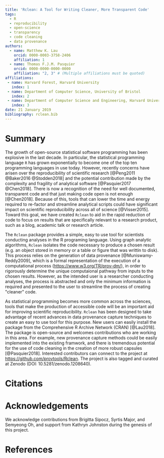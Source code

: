 ```yaml
---
title: 'Rclean: A Tool for Writing Cleaner, More Transparent Code'
tags:
  - R
  - reproducibility
  - open-science
  - transparency
  - code cleaning
  - data provenance
authors:
  - name: Matthew K. Lau
    orcid: 0000-0003-3758-2406
    affiliation: 1
  - name: Thomas F.J.M. Pasquier
    orcid: 0000-0000-0000-0000
    affiliation: "2, 3" # (Multiple affiliations must be quoted)
affiliations:
 - name: Harvard Forest, Harvard University 
   index: 1
 - name: Department of Computer Science, University of Bristol 
   index: 2
 - name: Department of Computer Science and Engineering, Harvard University
   index: 3
date: 21 January 2019
bibliography: rclean.bib
---
```


<!-- JOSS welcomes submissions from broadly diverse research areas. For -->
<!-- this reason, we request that authors include in the paper some -->
<!-- sentences that would explain the software functionality and domain of -->
<!-- use to a non-specialist reader. Your submission should probably be -->
<!-- somewhere between 250-1000 words. -->

<!-- In addition, your paper should include: -->

<!-- - A list of the authors of the software and their affiliations -->
<!-- - A summary describing the high-level functionality and purpose of the software for a diverse, non-specialist audience -->
<!-- - A clear statement of need that illustrates the purpose of the software -->
<!-- - A list of key references including a link to the software archive -->
<!-- - Mentions (if applicable) of any ongoing research projects using the software or recent scholarly publications enabled by it -->

<!-- As this short list shows, JOSS papers are only permitted to contain a -->
<!-- limited set of metadata (see header below), Statement of Need, -->
<!-- Summary, and Reference sections. You can see an example accepted paper -->
<!-- here. Given this paper format, a "full length" paper is not permitted, -->
<!-- e.g., software documentation such as API (Application Programming -->
<!-- Interface) functionality should not be in the paper and instead should -->
<!-- be outlined in the software documentation. -->

<!-- *Important*: You paper will be reviewed by one or more reviewers in -->
<!-- a public GitHub issue. Take a look at the `review criteria -->
<!-- <review_criteria.html>`_ to better understand how your submission will -->
<!-- be reviewed. -->


<!-- Submitting your paper -->

<!-- Submission then is as simple as: -->
<!-- Filling in the short submission form -->
<!-- Waiting for reviewers to be assigned over in the JOSS reviews -->
<!-- repository: https://github.com/openjournals/joss-reviews -->

<!-- Submission requirements -->

<!-- - The software should be open source as per the OSI definition -->
<!-- - The software should have an obvious research application -->
<!-- - You should be a major contributor to the software you are submitting -->
<!-- - The software should be a significant contribution to the available -->
<!--   open source software that either enables some new research -->
<!--   challenges to be addressed or makes addressing research challenges -->
<!--   significantly better (e.g., faster, easier, simpler) -->
<!-- - The software should be feature complete (no half-baked solutions) -->
<!--   and designed for maintainable extension (not one-off -->
<!--   modifications). Minor ‘utility’ packages, including ‘thin’ API -->
<!--   clients, are not acceptable. -->

<!-- In addition, the software associated with your submission must: -->

<!-- - Be stored in a repository that can be cloned without registration -->
<!-- - Be stored in a repository that is browsable online without -->
<!--   registration -->
<!-- - Have an issue tracker that is readable without registration -->
<!-- - Permit individuals to create issues/file tickets against your -->
<!--   repository -->

<!-- JOSS publishes articles about research software. This definition -->
<!-- includes software that: solves complex modeling problems in a -->
<!-- scientific context (physics, mathematics, biology, medicine, social -->
<!-- science, neuroscience, engineering); supports the functioning of -->
<!-- research instruments or the execution of research experiments; -->
<!-- extracts knowledge from large data sets; offers a mathematical -->
<!-- library, or similar. -->

<!-- Authorship -->

<!-- Purely financial (such as being named on an award) and organizational -->
<!-- (such as general supervision of a research group) contributions are -->
<!-- not considered sufficient for co-authorship of JOSS submissions, but -->
<!-- active project direction and other forms of non-code contributions -->
<!-- are. The authors themselves assume responsibility for deciding who -->
<!-- should be credited with co-authorship, and co-authors must always -->
<!-- agree to be listed. In addition, co-authors agree to be accountable -->
<!-- for all aspects of the work. -->

<!-- Submissions using proprietary languages/dev environments -->

<!-- We strongly prefer software that doesn't rely upon proprietary (paid -->
<!-- for) development environments/programming languages. However, provided -->
<!-- your submission meets our submission requirements (including having a -->
<!-- valid open source license) then we will consider your submission for -->
<!-- review. Should your submission be accepted for review, we may ask you, -->
<!-- the submitting author, to help us find reviewers who already have the -->
<!-- required development environment installed. -->

<!-- The review process -->

<!-- After submission: -->

<!-- - One or more JOSS reviewers are assigned and the review is carried -->
<!--   out in the reviews repository -->
<!-- - Authors respond to reviewer-raised issues (if any are raised) on the -->
<!--   submitted repository's issue tracker. -->
<!-- - Reviewer contributions, like any other contributions, should be -->
<!--   acknowledged in the repository -->
<!-- - Upon successful completion of the review, deposit a copy of your -->
<!--   (updated) repository with a data-archiving service such as Zenodo or -->
<!--   figshare, issue a DOI for the archive, and update the review issue -->
<!--   thread with your DOI -->
<!-- - After assignment of a DOI, your paper metadata is deposited in -->
<!-- CrossRef and listed on the JOSS website And that's it -->
<!-- - If you want to learn more about what the review process looks like -->
<!--   in detail, take a look at the reviewer guidelines. -->

# Summary

The growth of open-source statistical software programming has been
explosive in the last decade. In particular, the statistical
programming language ``R`` has grown exponentially to become one of
the top ten programming languages in use today. However, recently
concerns have arisen over the reproducibility of scientific research
[@Peng2011 @Baker2016 @Stodden2018] and the potential contribution
made by the complexity and fragility of analytical software
[@Pasquier2017 @Chen2018]. There is now a recognition of the need for
well documented, transparent code and that just making code open is
not enough [@Chen2018]. Because of this, tools that can lower the time
and energy required to re-factor and streamline analytical scripts
could have significant impact on scientific reproducibility across all
of science [@Visser2015]. Toward this goal, we have created ``Rclean``
to aid in the rapid reduction of code to focus on results that are
specifically relevant to a research product, such as a blog, academic
talk or research article.

The ``Rclean`` package provides a simple, easy to use tool for
scientists conducting analyses in the R programing language. Using
graph analytic algorithms, ``Rclean`` isolates the code necessary to
produce a chosen result (e.g. an object stored in memory or a table or
figure that was writtin to disk). This process relies on the
generation of data provenance [@Muniswamy-Reddy2009], which is a
formal representation of the execution of a computational process
(https://www.w3.org/TR/prov-dm/), in order to rigorously determine the
unique computaional pathway from inputs to the chosen
results. However, as the intended user is a researcher conducting
analyses, the process is abstracted and only the minimum information
is required and presented to the user to streamline the process of
creating "cleaner" code.

As statistical programming becomes more common across the sciences,
tools that make the production of accessible code will be an important
aid for improving scientific reproducibility. ``Rclean`` has been
designed to take advantage of recent advances in data provenance
capture techniques to create an easy to use tool for this purpose. New
users can easily install the package from the Comprehensive R Archive
Network (CRAN) [@Lau2018]. The package is open-source and welcomes
contributions who are working in this area. For example, new
provenance capture methods could be easily implemented into the
existing framwork, and there is tremendous potential for the use of
code cleaning in the creation of more robust capsules
[@Pasquier2018]. Interested contributors can connect to the project at
https://github.com/provtools/Rclean. The project is also tagged and
curated at Zenodo (DOI: 10.5281/zenodo.1208640).


# Citations


<!-- # Figures -->
<!-- Figures can be included like this: ![Example figure.](figure.png) -->

# Acknowledgements

We acknowledge contributions from Brigitta Sipocz, Syrtis Major, and Semyeong
Oh, and support from Kathryn Johnston during the genesis of this project.


# References

